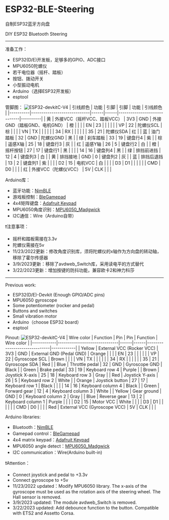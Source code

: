 # ESP32-BLE-Steering
自制ESP32蓝牙方向盘

DIY ESP32 Bluetooth Steering

<hr/>

准备工作：
* ESP32(D/E)开发板，足够多的GPIO、ADC接口
* MPU6050陀螺仪
* 若干电位器（摇杆、踏板）
* 按钮、拨动开关
* 小型振动电机
* Arduino（选择ESP32开发板）
* esptool

管脚图：
![ESP32-devkitC-V4](https://docs.espressif.com/projects/esp-idf/zh_CN/latest/esp32/_images/esp32-devkitC-v4-pinout.png "ESP32-devkitC-V4")
| 引线颜色 | 功能                        | 引脚 | 引脚 | 功能                        | 引线颜色 |
|----------|-----------------------------|------|------|-----------------------------|----------|
| 黄       | 外接VCC（摇杆VCC、踏板VCC） | 3V3  | GND  | 外接GND（踏板GND、电机GND） | 橙       |
|          |                             | EN   | 23   |                             |          |
|          |                             | VP   | 22   | 陀螺仪SCL                   | 棕       |
|          |                             | VN   | TX   |                             |          |
|          |                             | 34   | RX   |                             |          |
|          |                             | 35   | 21   | 陀螺仪SDA                   | 红       |
| 蓝       | 油门踏板                    | 32   | GND  | 陀螺仪GND                   | 黑       |
| 绿       | 刹车踏板                    | 33   | 19   | 键盘行4                     | 紫       |
| 棕       | 遥感X轴                     | 25   | 18   | 键盘行3                     | 灰       |
| 红       | 遥感Y轴                     | 26   | 5    | 键盘行2                     | 白       |
| 橙       | 摇杆按钮                    | 27   | 17   | 键盘行1                     | 黑       |
|          |                             | 14   | 16   | 键盘列4                     | 黑       |
| 绿       | 排挡前进挡                  | 12   | 4    | 键盘列3                     | 白       |
| 黄       | 排挡接地                    | GND  | 0    | 键盘列2                     | 灰       |
| 蓝       | 排挡后退挡                  | 13   | 2    | 键盘列1                     | 紫       |
|          |                             | D2   | 15   | 电机VCC                     | 白       |
|          |                             | D3   | D1   |                             |          |
|          |                             | CMD  | D0   |                             |          |
| 红       | 外接VCC（陀螺仪VCC）        | 5V   | CLK  |                             |          |


Arduino库：
* 蓝牙功能：[NimBLE](https://github.com/h2zero/NimBLE-Arduino)
* 游戏板控制：[BleGamepad](https://github.com/lemmingDev/ESP32-BLE-Gamepad)
* 4x4矩阵键盘：[Adafruit Keypad](https://github.com/adafruit/Adafruit_Keypad)
* MPU6050角度识别：[MPU6050_Madgwick](https://github.com/baohuiming/madgwick_steer)
* I2C通信：Wire（Arduino自带）

❗注意事项：
* 摇杆和踏板需接在3.3v
* 陀螺仪需接在5v
* 11/23/2022更新：修改角度识别库，须将陀螺仪的x轴作为方向盘的转动轴，移除了霍尔传感器
* 3/9/2023更新：移除了avdweb_Switch库，采用读电平的方式替代
* 3/22/2023更新：增加按键的防抖功能，兼容欧卡2和神力科莎


<hr/>

Previous work:
* ESP32(D/E)-Devkit (Enough GPIO/ADC pins)
* MPU6050 gyroscope
* Some potentiometer (rocker and pedal)
* Buttons and switches
* Small vibration motor
* Arduino（choose ESP32 board）
* esptool

Pinout:
![ESP32-devkitC-V4](https://docs.espressif.com/projects/esp-idf/en/latest/esp32/_images/esp32-devkitC-v4-pinout.png "ESP32-devkitC-V4")
| Wire color | Function                     | Pin  | Pin  | Function                     | Wire color |
|------------|------------------------------|------|------|------------------------------|------------|
| Yellow     | External VCC (Rocker VCC)    | 3V3  | GND  | External GND (Pedal GND)     | Orange     |
|            |                              | EN   | 23   |                              |            |
|            |                              | VP   | 22   | Gyroscope SCL                | Brown      |
|            |                              | VN   | TX   |                              |            |
|            |                              | 34   | RX   |                              |            |
|            |                              | 35   | 21   | Gyroscope SDA                | Red        |
| Blue       | Throttle pedal               | 32   | GND  | Gyroscope GND                | Black      |
| Green      | Brake pedal                  | 33   | 19   | Keyboard row 4               | Purple     |
| Brown      | Joystick X-axis              | 25   | 18   | Keyboard row 3               | Gray       |
| Red        | Joystick Y-axis              | 26   | 5    | Keyboard row 2               | White      |
| Orange     | Joystick button              | 27   | 17   | Keyboard row 1               | Black      |
|            |                              | 14   | 16   | Keyboard column 4            | Black      |
| Green      | Forward gear                 | 12   | 4    | Keyboard column 3            | White      |
| Yellow     | Gear ground                  | GND  | 0    | Keyboard column 2            | Gray       |
| Blue       | Reverse gear                 | 13   | 2    | Keyboard column 1            | Purple     |
|            |                              | D2   | 15   | Motor VCC                    | White      |
|            |                              | D3   | D1   |                              |            |
|            |                              | CMD  | D0   |                              |            |
| Red        | External VCC (Gyroscope VCC) | 5V   | CLK  |                              |            |


Arduino libraries:
* Bluetooth：[NimBLE](https://github.com/h2zero/NimBLE-Arduino)
* Gamepad control：[BleGamepad](https://github.com/lemmingDev/ESP32-BLE-Gamepad)
* 4x4 matrix keypad：[Adafruit Keypad](https://github.com/adafruit/Adafruit_Keypad)
* MPU6050 angle detect：[MPU6050_Madgwick](https://github.com/baohuiming/madgwick_steer)
* I2C communication：Wire(Arduino built-in)

❗Attention：
* Connect joystick and pedal to +3.3v
* Connect gyroscope to +5v
* 11/23/2022 updated：Modify MPU6050 library. The x-axis of the gyroscope must be used as the rotation axis of the steering wheel. The Hall sensor is removed.
* 3/9/2023 updated: The module avdweb_Switch is removed.
* 3/22/2023 updated: Add debounce function to the button. Compatible with ETS2 and Assetto Corsa.